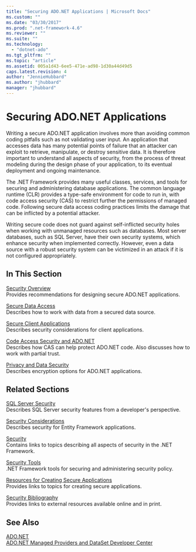 ```yaml
---
title: "Securing ADO.NET Applications | Microsoft Docs"
ms.custom: ""
ms.date: "03/30/2017"
ms.prod: ".net-framework-4.6"
ms.reviewer: ""
ms.suite: ""
ms.technology: 
  - "dotnet-ado"
ms.tgt_pltfrm: ""
ms.topic: "article"
ms.assetid: 005a1d43-6ee5-471e-ad98-1d30a44d49d5
caps.latest.revision: 4
author: "JennieHubbard"
ms.author: "jhubbard"
manager: "jhubbard"
---
```

# Securing ADO.NET Applications
Writing a secure ADO.NET application involves more than avoiding common coding pitfalls such as not validating user input. An application that accesses data has many potential points of failure that an attacker can exploit to retrieve, manipulate, or destroy sensitive data. It is therefore important to understand all aspects of security, from the process of threat modeling during the design phase of your application, to its eventual deployment and ongoing maintenance.  
  
 The .NET Framework provides many useful classes, services, and tools for securing and administering database applications. The common language runtime (CLR) provides a type-safe environment for code to run in, with code access security (CAS) to restrict further the permissions of managed code. Following secure data access coding practices limits the damage that can be inflicted by a potential attacker.  
  
 Writing secure code does not guard against self-inflicted security holes when working with unmanaged resources such as databases. Most server databases, such as SQL Server, have their own security systems, which enhance security when implemented correctly. However, even a data source with a robust security system can be victimized in an attack if it is not configured appropriately.  
  
## In This Section  
 [Security Overview](../../../../docs/framework/data/adonet/security-overview.md)  
 Provides recommendations for designing secure ADO.NET applications.  
  
 [Secure Data Access](../../../../docs/framework/data/adonet/secure-data-access.md)  
 Describes how to work with data from a secured data source.  
  
 [Secure Client Applications](../../../../docs/framework/data/adonet/secure-client-applications.md)  
 Describes security considerations for client applications.  
  
 [Code Access Security and ADO.NET](../../../../docs/framework/data/adonet/code-access-security.md)  
 Describes how CAS can help protect ADO.NET code. Also discusses how to work with partial trust.  
  
 [Privacy and Data Security](../../../../docs/framework/data/adonet/privacy-and-data-security.md)  
 Describes encryption options for ADO.NET applications.  
  
## Related Sections  
 [SQL Server Security](../../../../docs/framework/data/adonet/sql/sql-server-security.md)  
 Describes SQL Server security features from a developer's perspective.  
  
 [Security Considerations](../../../../docs/framework/data/adonet/ef/security-considerations.md)  
 Describes security for Entity Framework applications.  
  
 [Security](../../../../docs/standard/security/index.md)  
 Contains links to topics describing all aspects of security in the .NET Framework.  
  
 [Security Tools](http://msdn.microsoft.com/en-us/2a3eb98a-2de6-4fba-b41c-01a74d354c11)  
 .NET Framework tools for securing and administering security policy.  
  
 [Resources for Creating Secure Applications](http://msdn.microsoft.com/en-us/0ebf5f69-76f2-498a-a2df-83cf3443e132)  
 Provides links to topics for creating secure applications.  
  
 [Security Bibliography](../Topic/Security%20Bibliography.md)  
 Provides links to external resources available online and in print.  
  
## See Also  
 [ADO.NET](../../../../docs/framework/data/adonet/index.md)   
 [ADO.NET Managed Providers and DataSet Developer Center](http://go.microsoft.com/fwlink/?LinkId=217917)